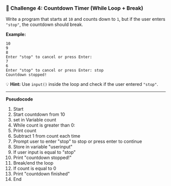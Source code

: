 ### 🔹 Challenge 4: **Countdown Timer** (While Loop + Break)  
Write a program that starts at `10` and counts down to `1`, but if the user enters `"stop"`, the countdown should break.  

**Example:**  
```
10  
9  
8  
Enter "stop" to cancel or press Enter:  
7  
6  
Enter "stop" to cancel or press Enter: stop  
Countdown stopped!
```

💡 **Hint:** Use `input()` inside the loop and check if the user entered `"stop"`.  

---

**Pseudocode**
1. Start
2. Start countdown from 10
3. set in Variable count
3. While count is greater than 0:
4. Print count
5. Subtract 1 from count each time
6. Prompt user to enter "stop" to stop or press enter to continue
7. Store in variable "userinput"
8. If user input is equal to "stop"
9. Print "countdown stopped!"
10. Break/end the loop
11. If count is equal to 0
12. Print "countdown finished"
13. End